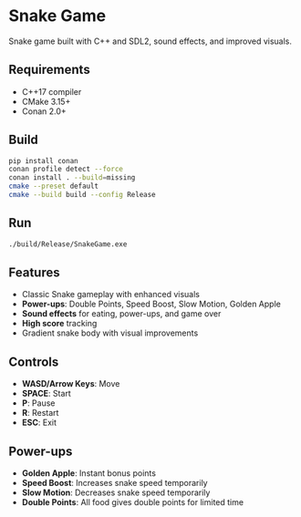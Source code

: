 # Snake Game

Snake game built with C++ and SDL2, sound effects, and improved visuals.

## Requirements

- C++17 compiler
- CMake 3.15+
- Conan 2.0+

## Build

```bash
pip install conan
conan profile detect --force
conan install . --build=missing
cmake --preset default
cmake --build build --config Release
```

## Run

```bash
./build/Release/SnakeGame.exe
```

## Features

- Classic Snake gameplay with enhanced visuals
- **Power-ups**: Double Points, Speed Boost, Slow Motion, Golden Apple
- **Sound effects** for eating, power-ups, and game over
- **High score** tracking
- Gradient snake body with visual improvements

## Controls

- **WASD/Arrow Keys**: Move
- **SPACE**: Start
- **P**: Pause
- **R**: Restart
- **ESC**: Exit

## Power-ups

- **Golden Apple**: Instant bonus points
- **Speed Boost**: Increases snake speed temporarily  
- **Slow Motion**: Decreases snake speed temporarily
- **Double Points**: All food gives double points for limited time

